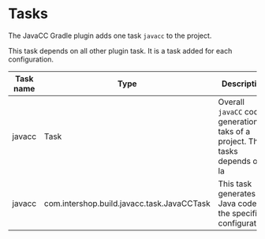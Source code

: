 Tasks
=====

The JavaCC Gradle plugin adds one task `javacc` to the project.

This task depends on all other plugin task. It is a task added for each configuration.

| Task name                  | Type                                       | Description                                                  |
| -------------------------- | ------------------------------------------ | ------------------------------------------------------------ |
| javacc                     | Task                                       | Overall ``javaCC`` code generation taks of a project. This tasks depends onl la |
| javacc<configuration name> | com.intershop.build.javacc.task.JavaCCTask | This task generates Java code for the specified configuration. |


